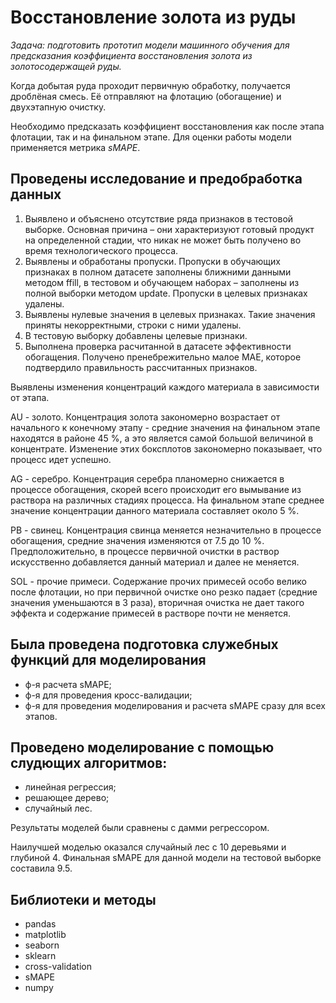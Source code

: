# Восстановление золота из руды

*Задача: подготовить прототип модели машинного обучения для предсказания коэффициента восстановления золота из золотосодержащей руды.*

Когда добытая руда проходит первичную обработку, получается дроблёная смесь. Её отправляют на флотацию (обогащение) и двухэтапную очистку.

Необходимо предсказать коэффициент восстановления как после этапа флотации, так и на финальном этапе. Для оценки работы модели применяется метрика *sMAPE*.

## Проведены исследование и предобработка данных
1.	Выявлено и объяснено отсутствие ряда признаков в тестовой выборке. Основная причина – они характеризуют готовый продукт на определенной стадии, что никак не может быть получено во время технологического процесса.
2.	Выявлены и обработаны пропуски. Пропуски в обучающих признаках в полном датасете заполнены ближними данными методом ffill, в тестовом и обучающем наборах – заполнены из полной выборки методом update. Пропуски в целевых признаках удалены.
3.	Выявлены нулевые значения в целевых признаках. Такие значения приняты некорректными, строки с ними удалены.
4.	В тестовую выборку добавлены целевые признаки.
5.	Выполнена проверка расчитанной в датасете эффективности обогащения. Получено пренебрежительно малое MAE, которое подтвердило правильность рассчитанных признаков.

Выявлены изменения концентраций каждого материала в зависимости от этапа.

AU - золото. Концентрация золота закономерно возрастает от начального к конечному этапу - средние значения на финальном этапе находятся в районе 45 %, а это является самой большой величиной в концентрате. Изменение этих боксплотов закономерно показывает, что процесс идет успешно.

AG - серебро. Концентрация серебра планомерно снижается в процессе обогащения, скорей всего происходит его вымывание из раствора на различных стадиях процесса. На финальном этапе среднее значение концентрации данного материала составляет около 5 %.

PB - свинец. Концентрация свинца меняется незначительно в процессе обогащения, средние значения изменяются от 7.5 до 10 %. Предположительно, в процессе первичной очистки в раствор искусственно добавляется данный материал и далее не меняется.

SOL - прочие примеси. Содержание прочих примесей особо велико после флотации, но при первичной очистке оно резко падает (средние значения уменьшаются в 3 раза), вторичная очистка не дает такого эффекта и содержание примесей в растворе почти не меняется.

## Была проведена подготовка служебных функций для моделирования
- ф-я расчета sMAPE;
- ф-я для проведения кросс-валидации;
- ф-я для проведения моделирования и расчета sMAPE сразу для всех этапов.

## Проведено моделирование с помощью слудющих алгоритмов:
- линейная регрессия;
- решающее дерево;
- случайный лес.

Результаты моделей были сравнены с дамми регрессором.

Наилучшей моделью оказался случайный лес с 10 деревьями и глубиной 4. Финальная sMAPE для данной модели на тестовой выборке составила 9.5.

## Библиотеки и методы
* pandas
* matplotlib
* seaborn
* sklearn
* cross-validation
* sMAPE
* numpy
